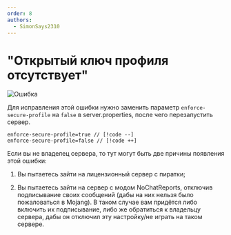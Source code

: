 ```yaml
---
order: 8
authors:
  - SimonSays2310
---
```


# "Открытый ключ профиля отсутствует"

![Ошибка](/minecraft/missingkey.png)

Для исправления этой ошибки нужно заменить параметр `enforce-secure-profile` на `false` в server.properties, после чего перезапустить сервер.

```properties
enforce-secure-profile=true // [!code --]
enforce-secure-profile=false // [!code ++]
```

Если вы не владелец сервера, то тут могут быть две причины появления этой ошибки:

1. Вы пытаетесь зайти на лицензионный сервер с пиратки;

2. Вы пытаетесь зайти на сервер с модом NoChatReports, отключив подписывание своих сообщений (дабы на них нельзя было пожаловаться в Mojang). В таком случае вам придётся либо включить их подписывание, либо же обратиться к владельцу сервера, дабы он отключил эту настройку/не играть на таком сервере.
